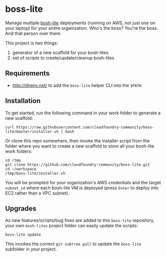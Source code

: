 boss-lite
=========

Manage multiple [bosh-lite](https://github.com/cloudfoundry/bosh-lite/) deployments (running on AWS, not just one on your laptop) for your entire organization. Who's the boss? You're the boss. And that person over there.

This project is two things:

1.	generator of a new scaffold for your bosh-lites
2.	set of scripts to create/update/cleanup bosh-lites

Requirements
------------

-	http://direnv.net/ to add the `boss-lite` helper CLI into the `$PATH`

Installation
------------

To get started, run the following command in your work folder to generate a new scaffold:

```
curl https://raw.githubusercontent.com/cloudfoundry-community/boss-lite/master/installer.sh | bash
```

Or clone this repo somewhere, then invoke the installer script from the folder where you want to create a new scaffold to store all your bosh-lite work folders:

```
cd /tmp
git clone https://github.com/cloudfoundry-community/boss-lite.git
cd ~/workspace
/tmp/boss-lite/installer.sh
```

You will be prompted for your organization's AWS credentials and the target `subnet_id` where each bosh-lite VM is deployed (press `Enter` to deploy into EC2 rather than a VPC subnet).

Upgrades
--------

As new features/scripts/bug fixes are added to this `boss-lite` repository, your own `bosh-lites` project folder can easily update the scripts:

```
boss-lite update
```

This invokes the correct `git subtree pull` to update the `boss-lite` subfolder in your project.
